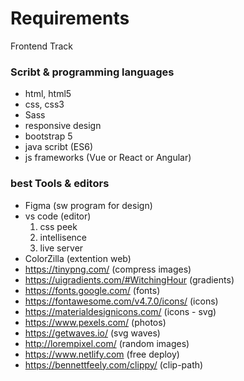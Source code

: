 # Requirements
Frontend Track

### Scribt & programming languages 
- html, html5
- css, css3
- Sass 
- responsive design
- bootstrap 5
- java scribt (ES6)
- js frameworks (Vue or React or Angular)

### best Tools & editors
- Figma (sw program for design)
- vs code (editor) 
    1. css peek
    2. intellisence
    3. live server
- ColorZilla (extention web)
- https://tinypng.com/ (compress images)
- https://uigradients.com/#WitchingHour (gradients)
- https://fonts.google.com/ (fonts)
- https://fontawesome.com/v4.7.0/icons/ (icons)
- https://materialdesignicons.com/  (icons - svg)
- https://www.pexels.com/ (photos)
- https://getwaves.io/ (svg waves)
- http://lorempixel.com/ (random images)
- https://www.netlify.com (free deploy)
- https://bennettfeely.com/clippy/ (clip-path)
